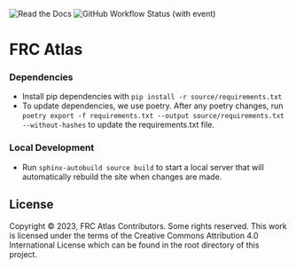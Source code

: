 ![Read the Docs](https://img.shields.io/readthedocs/frc-atlas-site)
![GitHub Workflow Status (with event)](https://img.shields.io/github/actions/workflow/status/frcatlas/frc-atlas-site/ci.yml)

# FRC Atlas
### Dependencies
- Install pip dependencies with `pip install -r source/requirements.txt`
- To update dependencies, we use poetry. After any poetry changes, run `poetry export -f requirements.txt --output source/requirements.txt --without-hashes` to update the requirements.txt file.

### Local Development
- Run `sphinx-autobuild source build` to start a local server that will automatically rebuild the site when changes are made.

## License
Copyright © 2023, FRC Atlas Contributors. Some rights reserved. This work is licensed
under the terms of the Creative Commons Attribution 4.0 International License which
can be found in the root directory of this project.
